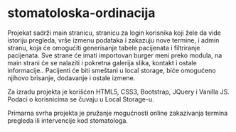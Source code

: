 # stomatoloska-ordinacija

Projekat sadrži main stranicu, stranicu za login korisnika koji žele da vide istoriju pregleda, vrše izmenu podataka i zakazuju nove termine, i admin stranu, koja će omogućiti generisanje tabele pacijenata i filtriranje pacijenata. Sve strane će imati importovan burger meni preko modula, na main strani će se nalaziti i pokretna galerija slika, kontakt i ostale informacije..
Pacijenti će biti smeštani u local storage, biće omogućeno njihovo brisanje, dodavanje i ostale izmene.

Za izradu projekta je korišćen HTML5, CSS3, Bootstrap, JQuery i Vanilla JS. Podaci o korisnicima se čuvaju u Local Storage-u.

Primarna svrha projekta je pružanje mogućnosti online zakazivanja termina pregleda ili intervencije kod stomatologa.